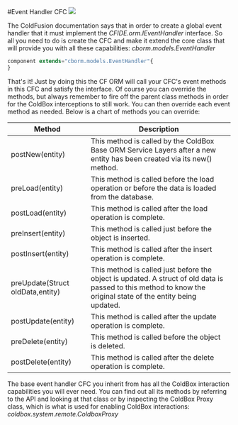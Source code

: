 #Event Handler CFC
![](https://raw.githubusercontent.com/wiki/coldbox-modules/cbox-cborm/ORMEventHandler.jpg)

 The ColdFusion documentation says that in order to create a global event handler that it must implement the *CFIDE.orm.IEventHandler* interface. So all you need to do is create the CFC and make it extend the core class that will provide you with all these capabilities: *cborm.models.EventHandler*

 ```javascript
 component extends="cborm.models.EventHandler"{
}
```

That's it! Just by doing this the CF ORM will call your CFC's event methods in this CFC and satisfy the interface. Of course you can override the methods, but always remember to fire off the parent class methods in order for the ColdBox interceptions to still work. You can then override each event method as needed. Below is a chart of methods you can override:


| Method | Description |
| --- | --- |
| postNew(entity) | This method is called by the ColdBox Base ORM Service Layers after a new entity has been created via its new() method. |
| preLoad(entity) | This method is called before the load operation or before the data is loaded from the database. |
| postLoad(entity) | This method is called after the load operation is complete. |
| preInsert(entity) | This method is called just before the object is inserted. |
| postInsert(entity) | This method is called after the insert operation is complete. |
| preUpdate(Struct oldData,entity) | This method is called just before the object is updated. A struct of old data is passed to this method to know the original state of the entity being updated. |
| postUpdate(entity) | This method is called after the update operation is complete. |
| preDelete(entity) | This method is called before the object is deleted. |
| postDelete(entity) | This method is called after the delete operation is complete. |

The base event handler CFC you inherit from has all the ColdBox interaction capabilities you will ever need. You can find out all its methods by referring to the API and looking at that class or by inspecting the ColdBox Proxy class, which is what is used for enabling ColdBox interactions: *coldbox.system.remote.ColdboxProxy*